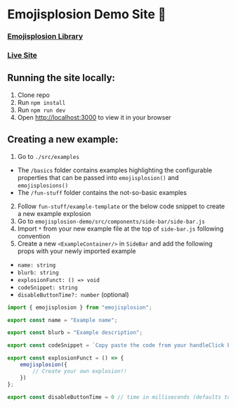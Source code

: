 # Emojisplosion Demo Site 🎉

### [Emojisplosion Library](https://github.com/JoshuaKGoldberg/emojisplosion#emojisplosion)
### [Live Site](https://emojisplosion-site-cgradeff.vercel.app/)

## Running the site locally: 

1. Clone repo
2. Run `npm install`
3. Run `npm run dev`
4. Open [http://localhost:3000](http://localhost:3000) to view it in your browser

## Creating a new example:

1. Go to `./src/examples`
  - The `/basics` folder contains examples highlighting the configurable properties that can be passed into `emojisplosion()` and `emojisplosions()` 
  - The `/fun-stuff` folder contains the not-so-basic examples
2. Follow `fun-stuff/example-template` or the below code snippet to create a new example explosion
3. Go to `emojisplosion-demo/src/components/side-bar/side-bar.js`
4. Import `*` from your new example file at the top of `side-bar.js` following convention
5. Create a new `<ExampleContainer/>` in `SideBar` and add the following props with your newly imported example
  - `name: string`
  - `blurb: string`
  - `explosionFunct: () => void`
  - `codeSnippet: string`
  - `disableButtonTime?: number` (optional)

```javascript
import { emojisplosion } from "emojisplosion";

export const name = "Example name";

export const blurb = "Example description";

export const codeSnippet = `Copy paste the code from your handleClick below`;

export const explosionFunct = () => {
    emojisplosion({
        // Create your own explosion!!
    })
};

export const disableButtonTime = 0 // time in milliseconds (defaults to 0);
```
